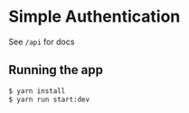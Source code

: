 # Simple Authentication

See `/api` for docs

## Running the app

```bash
$ yarn install
$ yarn run start:dev
```

